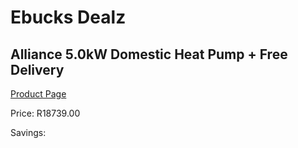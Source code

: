 
# Ebucks Dealz
## Alliance 5.0kW Domestic Heat Pump + Free Delivery
[Product Page](https://www.ebucks.com/web/shop/productSelected.do?prodId=1231293859&catId=1178920455)

Price: R18739.00

Savings: 


	